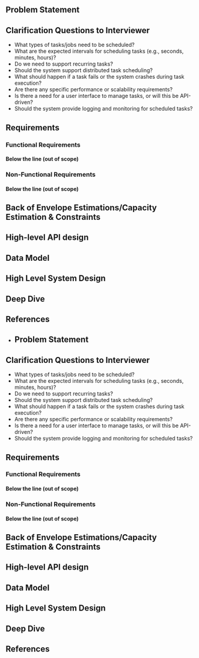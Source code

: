 ## Problem Statement

## Clarification Questions to Interviewer 
* What types of tasks/jobs need to be scheduled?
* What are the expected intervals for scheduling tasks (e.g., seconds, minutes, hours)?
* Do we need to support recurring tasks?
* Should the system support distributed task scheduling?
* What should happen if a task fails or the system crashes during task execution?
* Are there any specific performance or scalability requirements?
* Is there a need for a user interface to manage tasks, or will this be API-driven?
* Should the system provide logging and monitoring for scheduled tasks?

## Requirements
### Functional Requirements
#### Below the line (out of scope)
### Non-Functional Requirements
#### Below the line (out of scope)

## Back of Envelope Estimations/Capacity Estimation & Constraints
## High-level API design 
## Data Model
## High Level System Design
## Deep Dive
## References
* ## Problem Statement

## Clarification Questions to Interviewer 
* What types of tasks/jobs need to be scheduled?
* What are the expected intervals for scheduling tasks (e.g., seconds, minutes, hours)?
* Do we need to support recurring tasks?
* Should the system support distributed task scheduling?
* What should happen if a task fails or the system crashes during task execution?
* Are there any specific performance or scalability requirements?
* Is there a need for a user interface to manage tasks, or will this be API-driven?
* Should the system provide logging and monitoring for scheduled tasks?

## Requirements
### Functional Requirements
#### Below the line (out of scope)
### Non-Functional Requirements
#### Below the line (out of scope)

## Back of Envelope Estimations/Capacity Estimation & Constraints
## High-level API design 
## Data Model
## High Level System Design
## Deep Dive
## References